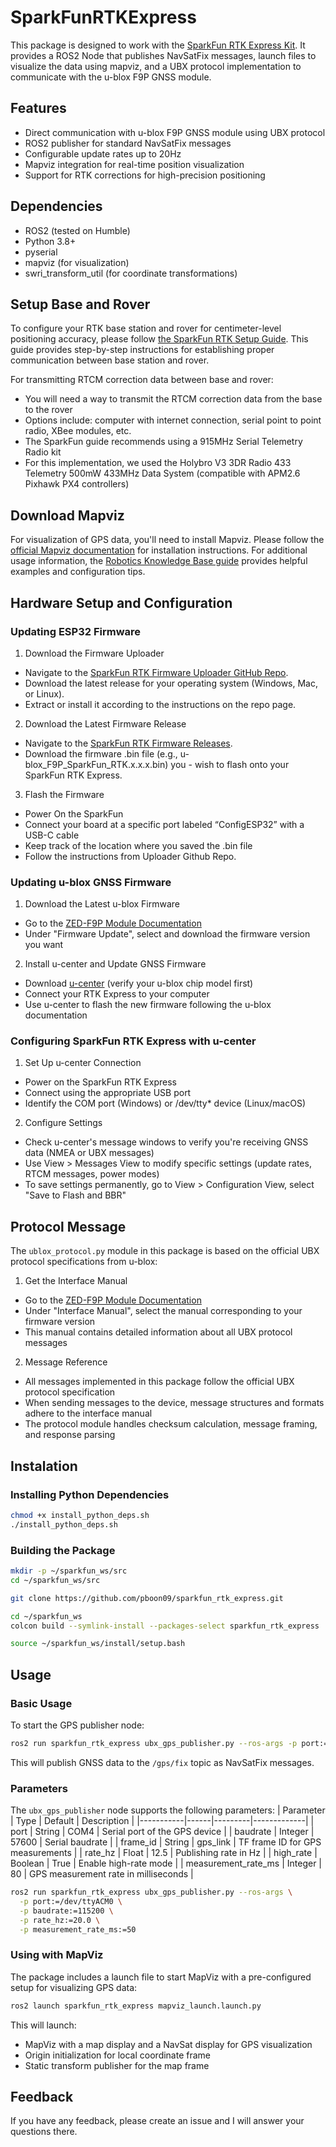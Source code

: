 # SparkFunRTKExpress
This package is designed to work with the [SparkFun RTK Express Kit](https://www.sparkfun.com/sparkfun-rtk-express-kit.html). It provides a ROS2 Node that publishes NavSatFix messages, launch files to visualize the data using mapviz, and a UBX protocol implementation to communicate with the u-blox F9P GNSS module.

## Features
- Direct communication with u-blox F9P GNSS module using UBX protocol
- ROS2 publisher for standard NavSatFix messages
- Configurable update rates up to 20Hz
- Mapviz integration for real-time position visualization
- Support for RTK corrections for high-precision positioning

## Dependencies
- ROS2 (tested on Humble)
- Python 3.8+
- pyserial
- mapviz (for visualization)
- swri_transform_util (for coordinate transformations)

## Setup Base and Rover
To configure your RTK base station and rover for centimeter-level positioning accuracy, please follow [the SparkFun RTK Setup Guide](https://learn.sparkfun.com/tutorials/setting-up-a-rover-base-rtk-system). This guide provides step-by-step instructions for establishing proper communication between base station and rover.

For transmitting RTCM correction data between base and rover:
- You will need a way to transmit the RTCM correction data from the base to the rover
- Options include: computer with internet connection, serial point to point radio, XBee modules, etc.
- The SparkFun guide recommends using a 915MHz Serial Telemetry Radio kit
- For this implementation, we used the Holybro V3 3DR Radio 433 Telemetry 500mW 433MHz Data System (compatible with APM2.6 Pixhawk PX4 controllers)

## Download Mapviz
For visualization of GPS data, you'll need to install Mapviz. Please follow the [official Mapviz documentation](https://swri-robotics.github.io/mapviz/) for installation instructions. For additional usage information, the [Robotics Knowledge Base guide](https://roboticsknowledgebase.com/wiki/tools/mapviz/) provides helpful examples and configuration tips.

## Hardware Setup and Configuration
### Updating ESP32 Firmware
1. Download the Firmware Uploader
- Navigate to the [SparkFun RTK Firmware Uploader GitHub Repo](https://github.com/sparkfun/SparkFun_RTK_Firmware_Uploader).
- Download the latest release for your operating system (Windows, Mac, or Linux).
- Extract or install it according to the instructions on the repo page.
2. Download the Latest Firmware Release
- Navigate to the [SparkFun RTK Firmware Releases](https://github.com/sparkfun/SparkFun_RTK_Firmware).
- Download the firmware .bin file (e.g., u-blox_F9P_SparkFun_RTK.x.x.x.bin) you - wish to flash onto your SparkFun RTK Express.
3. Flash the Firmware
- Power On the SparkFun
- Connect your board at a specific port labeled “ConfigESP32” with a USB-C cable
- Keep track of the location where you saved the .bin file
- Follow the instructions from Uploader Github Repo.

### Updating u-blox GNSS Firmware
1. Download the Latest u-blox Firmware
- Go to the [ZED-F9P Module Documentation](https://www.u-blox.com/en/product/zed-f9p-module?legacy=Current#Documentation-&-resources)
- Under "Firmware Update", select and download the firmware version you want
2. Install u-center and Update GNSS Firmware
- Download [u-center](https://www.u-blox.com/en/product/u-center) (verify your u-blox chip model first)
- Connect your RTK Express to your computer
- Use u-center to flash the new firmware following the u-blox documentation

### Configuring SparkFun RTK Express with u-center
1. Set Up u-center Connection
- Power on the SparkFun RTK Express
- Connect using the appropriate USB port
- Identify the COM port (Windows) or /dev/tty* device (Linux/macOS)
2. Configure Settings
- Check u-center's message windows to verify you're receiving GNSS data (NMEA or UBX messages)
- Use View > Messages View to modify specific settings (update rates, RTCM messages, power modes)
- To save settings permanently, go to View > Configuration View, select "Save to Flash and BBR"

## Protocol Message
The `ublox_protocol.py` module in this package is based on the official UBX protocol specifications from u-blox:
1. Get the Interface Manual
- Go to the [ZED-F9P Module Documentation](https://www.u-blox.com/en/product/zed-f9p-module?legacy=Current#Documentation-&-resources)
- Under "Interface Manual", select the manual corresponding to your firmware version
- This manual contains detailed information about all UBX protocol messages
2. Message Reference
- All messages implemented in this package follow the official UBX protocol specification
- When sending messages to the device, message structures and formats adhere to the interface manual
- The protocol module handles checksum calculation, message framing, and response parsing

## Instalation
### Installing Python Dependencies
```bash
chmod +x install_python_deps.sh
./install_python_deps.sh
```

### Building the Package
```bash
mkdir -p ~/sparkfun_ws/src
cd ~/sparkfun_ws/src

git clone https://github.com/pboon09/sparkfun_rtk_express.git

cd ~/sparkfun_ws
colcon build --symlink-install --packages-select sparkfun_rtk_express

source ~/sparkfun_ws/install/setup.bash
```

## Usage
### Basic Usage
To start the GPS publisher node:
```bash
ros2 run sparkfun_rtk_express ubx_gps_publisher.py --ros-args -p port:=/dev/ttyACM0
```
This will publish GNSS data to the `/gps/fix` topic as NavSatFix messages.
### Parameters
The `ubx_gps_publisher` node supports the following parameters:
| Parameter | Type | Default | Description |
|-----------|------|---------|-------------|
| port | String | COM4 | Serial port of the GPS device |
| baudrate | Integer | 57600 | Serial baudrate |
| frame_id | String | gps_link | TF frame ID for GPS measurements |
| rate_hz | Float | 12.5 | Publishing rate in Hz |
| high_rate | Boolean | True | Enable high-rate mode |
| measurement_rate_ms | Integer | 80 | GPS measurement rate in milliseconds |
```bash
ros2 run sparkfun_rtk_express ubx_gps_publisher.py --ros-args \
  -p port:=/dev/ttyACM0 \
  -p baudrate:=115200 \
  -p rate_hz:=20.0 \
  -p measurement_rate_ms:=50
```
### Using with MapViz
The package includes a launch file to start MapViz with a pre-configured setup for visualizing GPS data:
```bash
ros2 launch sparkfun_rtk_express mapviz_launch.launch.py
```
This will launch:
- MapViz with a map display and a NavSat display for GPS visualization
- Origin initialization for local coordinate frame
- Static transform publisher for the map frame

## Feedback
If you have any feedback, please create an issue and I will answer your questions there.